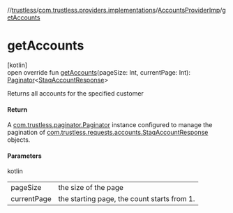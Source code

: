 //[trustless](../../../index.md)/[com.trustless.providers.implementations](../index.md)/[AccountsProviderImp](index.md)/[getAccounts](get-accounts.md)

# getAccounts

[kotlin]\
open override fun [getAccounts](get-accounts.md)(pageSize: Int, currentPage: Int): [Paginator](../../com.trustless.paginator/-paginator/index.md)&lt;[StaqAccountResponse](../../com.trustless.requests.accounts/-staq-account-response/index.md)&gt;

Returns all accounts for the specified customer

#### Return

A [com.trustless.paginator.Paginator](../../com.trustless.paginator/-paginator/index.md) instance configured to manage the pagination of [com.trustless.requests.accounts.StaqAccountResponse](../../com.trustless.requests.accounts/-staq-account-response/index.md) objects.

#### Parameters

kotlin

| | |
|---|---|
| pageSize | the size of the page |
| currentPage | the starting page, the count starts from 1. |
